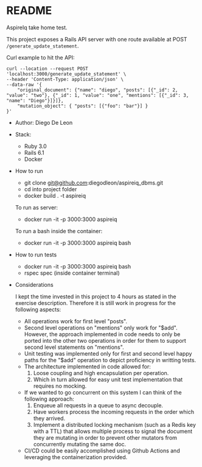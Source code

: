 # README

AspireIq take home test.

This project exposes a Rails API server with one route available at POST `/generate_update_statement`.

Curl example to hit the API:

    curl --location --request POST 'localhost:3000/generate_update_statement' \
    --header 'Content-Type: application/json' \
    --data-raw '{
        "original_document": {"name": "diego", "posts": [{"_id": 2, "value": "two"}, {"_id": 1, "value": "one", "mentions": [{"_id": 3, "name": "Diego"}]}]},
        "mutation_object": { "posts": [{"foo": "bar"}] }
    }'

* Author: Diego De Leon

* Stack:
  - Ruby 3.0
  - Rails 6.1
  - Docker

* How to run
  - git clone git@github.com:diegodleon/aspireiq_dbms.git
  - cd into project folder
  - docker build . -t aspireiq

  To run as server:
  - docker run -it -p 3000:3000 aspireiq

  To run a bash inside the container:
  - docker run -it -p 3000:3000 aspireiq bash

* How to run tests
  - docker run -it -p 3000:3000 aspireiq bash
  - rspec spec (inside container terminal)

* Considerations

  I kept the time invested in this project to 4 hours as stated in the exercise description. Therefore it is still work in progress for the following aspects:

    - All operations work for first level "posts".
    - Second level operations on "mentions" only work for "$add". However, the approach implemented in code needs to only be ported into the other two operations in order for them to support second level statements on "mentions".
    - Unit testing was implemented only for first and second level happy paths for the "$add" operation to depict proficiency in writting tests.
    - The architecture implemented in code allowed for:
      1. Loose coupling and high encapsulation per operation.
      2. Which in turn allowed for easy unit test implementation that requires no mocking.
    - If we wanted to go concurrent on this system I can think of the following approach:
      1. Enqueue all requests in a queue to async decouple.
      2. Have workers process the incoming requests in the order which they arrived.
      3. Implement a distributed locking mechanism (such as a Redis key with a TTL) that allows multiple process to signal the document they are mutating in order to prevent other mutators from concurrently mutating the same doc.
    - CI/CD could be easily accomplished using Github Actions and leveraging the containerization provided.

